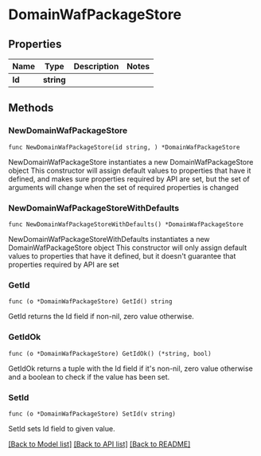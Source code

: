 # DomainWafPackageStore

## Properties

Name | Type | Description | Notes
------------ | ------------- | ------------- | -------------
**Id** | **string** |  | 

## Methods

### NewDomainWafPackageStore

`func NewDomainWafPackageStore(id string, ) *DomainWafPackageStore`

NewDomainWafPackageStore instantiates a new DomainWafPackageStore object
This constructor will assign default values to properties that have it defined,
and makes sure properties required by API are set, but the set of arguments
will change when the set of required properties is changed

### NewDomainWafPackageStoreWithDefaults

`func NewDomainWafPackageStoreWithDefaults() *DomainWafPackageStore`

NewDomainWafPackageStoreWithDefaults instantiates a new DomainWafPackageStore object
This constructor will only assign default values to properties that have it defined,
but it doesn't guarantee that properties required by API are set

### GetId

`func (o *DomainWafPackageStore) GetId() string`

GetId returns the Id field if non-nil, zero value otherwise.

### GetIdOk

`func (o *DomainWafPackageStore) GetIdOk() (*string, bool)`

GetIdOk returns a tuple with the Id field if it's non-nil, zero value otherwise
and a boolean to check if the value has been set.

### SetId

`func (o *DomainWafPackageStore) SetId(v string)`

SetId sets Id field to given value.



[[Back to Model list]](../README.md#documentation-for-models) [[Back to API list]](../README.md#documentation-for-api-endpoints) [[Back to README]](../README.md)


